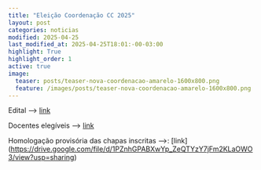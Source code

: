 ```yaml
---
title: "Eleição Coordenação CC 2025"
layout: post
categories: noticias
modified: 2025-04-25
last_modified_at: 2025-04-25T18:01:-00-03:00
highlight: True
highlight_order: 1
active: true
image:
  teaser: posts/teaser-nova-coordenacao-amarelo-1600x800.png
  feature: /images/posts/teaser-nova-coordenacao-amarelo-1600x800.png
---
```


Edital --> [link]( https://drive.google.com/file/d/10_Pp8siXs3bGxu2bBnLdN-59-EdNmpE7/view?usp=drive_link)

Docentes elegíveis --> [link](https://drive.google.com/file/d/1Lf4K3H_3TVQC4TXYQ_rrxKuYf1ub-t1U/view?usp=drive_link)

Homologação provisória das chapas inscritas -->: [link] (https://drive.google.com/file/d/1PZnhGPABXwYp_ZeQTYzY7jFm2KLaOWO3/view?usp=sharing)
